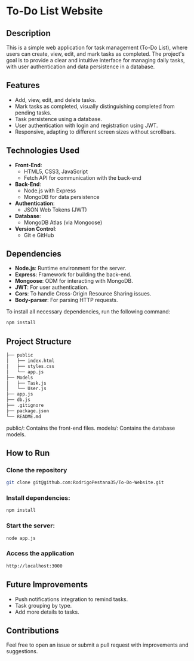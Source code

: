 # To-Do List Website

## Description

This is a simple web application for task management (To-Do List), where users can create, view, edit, and mark tasks as completed. The project's goal is to provide a clear and intuitive interface for managing daily tasks, with user authentication and data persistence in a database.

## Features
- Add, view, edit, and delete tasks.
- Mark tasks as completed, visually distinguishing completed from pending tasks.
- Task persistence using a database.
- User authentication with login and registration using JWT.
- Responsive, adapting to different screen sizes without scrollbars.

## Technologies Used

- **Front-End**:
    - HTML5, CSS3, JavaScript
    - Fetch API for communication with the back-end
- **Back-End**:
   - Node.js with  Express
    - MongoDB for data persistence
- **Authentication**:
    - JSON Web Tokens (JWT)
- **Database**:
    - MongoDB Atlas (via Mongoose)
- **Version Control**:
    - Git e GitHub

## Dependencies

- **Node.js**: Runtime environment for the server.
- **Express**: Framework for building the back-end.
- **Mongoose**: ODM for interacting with MongoDB.
- **JWT**: For user authentication.
- **Cors**: To handle Cross-Origin Resource Sharing issues.
- **Body-parser**: For parsing HTTP requests.

To install all necessary dependencies, run the following command:

```sh
npm install
```

## Project Structure

```sh
├── public
│   ├── index.html
│   ├── styles.css
│   └── app.js
├── Models
│   ├── Task.js
│   └── User.js
├── app.js
├── db.js
├── .gitignore
├── package.json
└── README.md
```
public/: Contains the front-end files.
models/: Contains the database models.

## How to Run

### Clone the repository

```sh
git clone git@github.com:RodrigoPestana35/To-Do-Website.git
```

### Install dependencies:

```sh
npm install
```

### Start the server:

```sh
node app.js
```

### Access the application
```sh
http://localhost:3000
```

## Future Improvements
- Push notifications integration to remind tasks.
- Task grouping by type.
- Add more details to tasks.

## Contributions

Feel free to open an issue or submit a pull request with improvements and suggestions.
